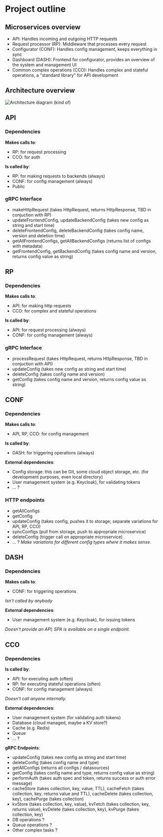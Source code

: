 # Project outline

## Microservices overview
- API: Handles incoming and outgoing HTTP requests
- Request processor (RP): Middleware that processes every request
- Configurator (CONF): Handles config management, keeps everything in sync
- Dashboard (DASH): Frontend for configurator, provides an overview of the system and management UI
- Common complex operations (CCO): Handles complex and stateful operations, a "standard library" for API development

## Architecture overview
![Architecture diagram (kind of)](https://cloud.luka-j.rocks/index.php/s/TQgRBBWZkafaXYe/preview)

## API
### Dependencies
**Makes calls to**:
- RP: for request processing
- CCO: for auth

**Is called by**:
- RP: for making requests to backends (always)
- CONF: for config management (always)
- Public

### gRPC Interface
- makeHttpRequest (takes HttpRequest, returns HttpResponse, TBD in conjuction with RP)
- updateFrontendConfig, updateBackendConfig (takes new config as string and start time)
- deleteFrontendConfig, deleteBackendConfig (takes config name, version and deletion time)
- getAllFrontendConfigs, getAllBackendConfigs (returns list of configs with metadata)
- getFrontendConfig, getBackendConfig (takes config name and version, returns config value as string)

## RP
### Dependencies
**Makes calls to**:
- API: for making http requests 
- CCO: for complex and stateful operations

**Is called by**:
- API: for request processing (always)
- CONF: for config management (always)

### gRPC Interface
- processRequest (takes HttpRequest, returns HttpResponse, TBD in conjuction with API)
- updateConfig (takes new config as string and start time)
- deleteConfig (takes config name and version)
- getConfig (takes config name and version, returns config value as string)

## CONF
### Dependencies
**Makes calls to**:
- API, RP, CCO: for config management

**Is called by**:
- DASH: for triggering operations (always)

**External dependencies**:
- Config storage: this can be Git, some cloud object storage, etc. (for development purposes, even local directory)
- User management system (e.g. Keycloak), for validating tokens
- ... ?

### HTTP endpoints
- getAllConfigs
- getConfig
- updateConfig (takes config, pushes it to storage; separate variations for API, RP, CCO)
- syncConfigs (pull from storage, push to appropriate microservice)
- deleteConfig (trigger call on appropriate microservice)
- ... ?
*Make variations for different config types where it makes sense.*

## DASH
### Dependencies
**Makes calls to**:
- CONF: for triggering operations

*Isn't called by anybody*

**External dependencies**:
- User management system (e.g. Keycloak), for issuing tokens

*Doesn't provide an API; SPA is available on a single endpoint.*

## CCO
### Dependencies
**Is called by**:
- API: for executing auth (often)
- RP: for executing stateful operations (often)
- CONF: for config management (always)

*Doesn't call anyone internally.*

**External dependencies**:
- User management system (for validating auth tokens)
- Database (cloud managed, maybe a KV store?)
- Cache (e.g. Redis)
- Queue
- ... ?

**gRPC Endpoints**:
- updateConfig (takes new config as string and start time)
- deleteConfig (takes config name and type)
- getAllConfigs (returns all configs / datasources)
- getConfig (takes config name and type, returns config value as string)
- performAuth (takes auth spec and token, returns success or auth error message)
- cacheStore (takes collection, key, value, TTL), cacheFetch (takes collection, key, returns value and TTL), cacheDelete (takes collection, key), cachePurge (takes collection)
- kvStore (takes collection, key, value), kvFetch (takes collection, key, returns value), kvDelete (takes collection, key), kvPurge (takes collection, key)
- DB operations ?
- Queue operations ?
- Other complex tasks ?
